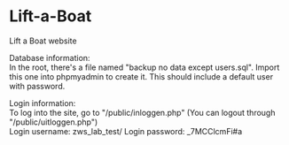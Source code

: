 # Lift-a-Boat
 Lift a Boat website
 
 Database information:\
 In the root, there's a file named "backup no data except users.sql". Import this one into phpmyadmin to create it. This should include a default user with password.
 
 Login information:\
 To log into the site, go to "/public/inloggen.php" (You can logout through "/public/uitloggen.php")\
 Login username: zws_lab_test/
 Login password: _7MCClcmFi#a
